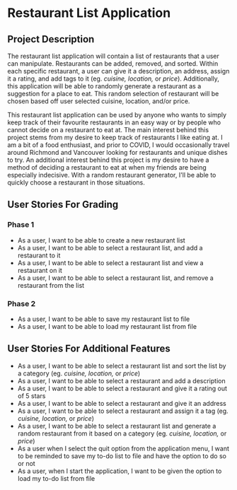 # Restaurant List Application



## Project Description

The restaurant list application will contain a list of restaurants that a user can manipulate. 
Restaurants can be added, removed, and sorted. Within each specific restaurant, a user can give 
it a description, an address, assign it a rating, and add tags to it (eg. *cuisine, location,* or *price*). 
Additionally, this application will be able to randomly generate a restaurant as a suggestion for a place to eat. 
This random selection of restaurant will be chosen based off user selected cuisine, location, and/or price.

This restaurant list application can be used by anyone who wants to simply keep track of their favourite
restaurants in an easy way or by people who cannot decide on a restaurant to eat at. The main interest behind this 
project stems from my desire to keep track of restaurants I like eating at. I am a bit of a food enthusiast, and prior 
to COVID, I would occasionally travel around Richmond and Vancouver looking for restaurants and unique dishes to try. 
An additional interest behind this project is my desire to have a method of deciding a restaurant to eat at when
my friends are being especially indecisive. With a random restaurant generator, I'll be able to quickly choose a 
restaurant in those situations. 

## User Stories For Grading

### Phase 1

- As a user, I want to be able to create a new restaurant list 
- As a user, I want to be able to select a restaurant list, and add a restaurant to it
- As a user, I want to be able to select a restaurant list and view a restaurant on it
- As a user, I want to be able to select a restaurant list, and remove a restaurant from the list

### Phase 2

- As a user, I want to be able to save my restaurant list to file
- As a user, I want to be able to load my restaurant list from file

## User Stories For Additional Features
- As a user, I want to be able to select a restaurant list and sort the list by a category (eg. *cuisine, location,* or 
*price*)
- As a user, I want to be able to select a restaurant and add a description 
- As a user, I want to be able to select a restaurant and give it a rating out of 5 stars
- As a user, I want to be able to select a restaurant and give it an address
- As a user, I want to be able to select a restaurant and assign it a tag (eg. *cuisine, location,* or *price*)
- As a user, I want to be able to select a restaurant list and generate a random restaurant from it based on a category
(eg. *cuisine, location,* or *price*)
- As a user when I select the quit option from the application menu, I want to be reminded to save my to-do list to file
and have the option to do so or not
- As a user, when I start the application, I want to be given the option to load my to-do list from file


